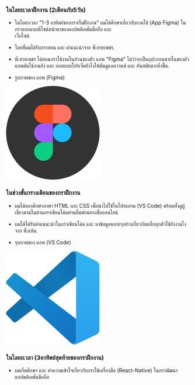
  ###  ในไลยะเวลาฝืกงาน (2เดือนกับ5วัน)
  
  + ในไลยะเวลา "1-3 อาทิตย์ของกราเรี่มฝืกงาน" ผมได้ศึกษาเกี่ยวกับกานใช้ (App Figma) ในกราออกแบบดีไซน์หน้าตาของแอปพลิเคชันมือถือ และ  
    เว็บไซต์. 
  
  + โดยที่ผมได้รับกราสอน และ คำแนะนำจาก พี่:สายเพชร.
  + พี่:สายเพชร ได้สอนกราใช้งานในส่วนของตัว แอพ "Figma" ไม่ว่าจะเป็นอุปะกอนพายในของตัวแอพมันใช้งานยัง และ         ออกแบบโปรเจ็คยังไงให้มันดูแอดวานซ์ และ ทันสมัยมากยิ่งขื้น.
  
  + รูบภาพของ แอพ (Figma)
  
  ![image](/img/Figma.webp "learn")

  ### ในช่วงขั้นกรางเดือนของกราฝืกงาน  

  + ผมได้ลองศึกษาภาษา HTML และ CSS เพื่อนำไปใช้ในโปรแกรม (VS Code) พร้อมทั้งดูผู้เชี่ยวชานในด้านกราเขียนโค้ดท่านอื่นพ่านทางสื่อออนไลน์
  + ผมได้ได้รับคำแนนะนำในกราเขียนโค้ด และ หาข้อมูลหลายๆอย่างเกี่ยวกับแท็กทุกตัวใช้ยังงานไงจาก พี่:แฮ้ม.

  + รุบภาพของ แอพ (VS Code)

  ![image](/img/VSCode.png "learn")

 
  ### ในไลยะเวลา (3อาทิตย์สุดท้ายของกราฝืกงาน) 
  
  + ผมเรี่มศึกษา และ ทำความเข้าใจเกี่ยวกับกราใช้เครื่องมือ (React-Native) ในกราพัฒนาแอปพลิเคชันมือถือ
